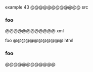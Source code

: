 example 43
@@@@@@@@@@@@ src
### foo ###     
@@@@@@@@@@@@ xml
<?xml version="1.0" encoding="UTF-8"?>
<!DOCTYPE document SYSTEM "CommonMark.dtd">
<document xmlns="http://commonmark.org/xml/1.0">
  <heading level="3">
    <text>foo</text>
  </heading>
</document>
@@@@@@@@@@@@ html
<h3>foo</h3>
@@@@@@@@@@@@
